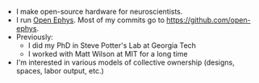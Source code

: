 - I make open-source hardware for neuroscientists.
- I run [Open Ephys](https://open-ephys.org/). Most of my commits go to https://github.com/open-ephys.
- Previously:
  - I did my PhD in Steve Potter's Lab at Georgia Tech
  - I worked with Matt Wilson at MIT for a long time
- I'm interested in various models of collective ownership (designs, spaces, labor output, etc.)
